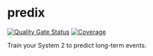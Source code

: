 # predix

[![Quality Gate Status](https://sonarcloud.io/api/project_badges/measure?project=tacascer-org_predix&metric=alert_status)](https://sonarcloud.io/summary/new_code?id=tacascer-org_predix)
[![Coverage](https://sonarcloud.io/api/project_badges/measure?project=tacascer-org_predix&metric=coverage)](https://sonarcloud.io/summary/new_code?id=tacascer-org_predix)

Train your System 2 to predict long-term events.
